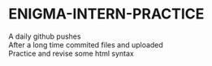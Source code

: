 # ENIGMA-INTERN-PRACTICE
A daily github pushes 
<br>
After a long time commited files and uploaded
<br>
Practice and revise some html syntax 

